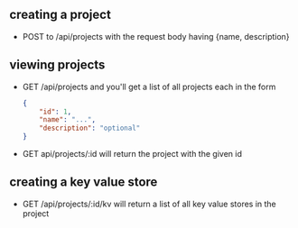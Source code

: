 ## creating a project

- POST to /api/projects with the request body having {name, description}

## viewing projects

- GET /api/projects and you'll get a list of all projects each in the form
  ```json
  {
      "id": 1,
      "name": "...",
      "description": "optional"
  }
  ```

- GET api/projects/:id will return the project with the given id

## creating a key value store

- GET /api/projects/:id/kv will return a list of all key value stores in the project
